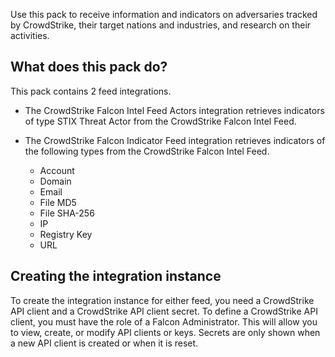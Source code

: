 Use this pack to receive information and indicators on adversaries tracked by CrowdStrike, their target nations and industries, and research on their activities.

## What does this pack do?

This pack contains 2 feed integrations.

- The CrowdStrike Falcon Intel Feed Actors integration retrieves indicators of type STIX Threat Actor from the CrowdStrike Falcon Intel Feed.

- The CrowdStrike Falcon Indicator Feed integration retrieves indicators of the following types from the CrowdStrike Falcon Intel Feed.
  - Account
  - Domain
  - Email
  - File MD5
  - File SHA-256
  - IP
  - Registry Key
  - URL

## Creating the integration instance

To create the integration instance for either feed, you need a CrowdStrike API client and a CrowdStrike API client secret. To define a CrowdStrike API client, you must have the role of a Falcon Administrator. This will allow you to view, create, or modify API clients or keys. Secrets are only shown when a new API client is created or when it is reset.
